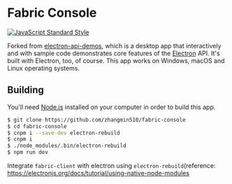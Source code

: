 # Fabric Console 

[![JavaScript Standard Style](https://img.shields.io/badge/code%20style-standard-brightgreen.svg?style=flat)](http://standardjs.com)

Forked from [electron-api-demos](https://github.com/electron/electron-api-demos), 
which is a desktop app that interactively and with sample code demonstrates core features of the [Electron](http://electron.atom.io) API. It's built with Electron, too, of course. This app works on Windows, macOS and Linux operating systems.

## Building

You'll need [Node.js](https://nodejs.org) installed on your computer in order to build this app.

```bash
$ git clone https://github.com/zhangmin510/fabric-console
$ cd fabric-console
$ cnpm i --save-dev electron-rebuild
$ cnpm i
$ ./node_modules/.bin/electron-rebuild
$ npm run dev
```

Integrate `fabric-client` with electron using `electron-rebuild`(reference: https://electronjs.org/docs/tutorial/using-native-node-modules
